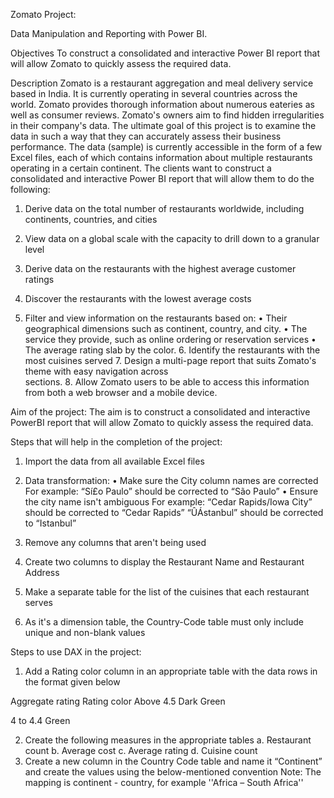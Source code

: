 Zomato Project:

Data Manipulation and Reporting with Power BI.

Objectives
To construct a consolidated and interactive Power BI report that will allow Zomato to quickly assess the required data.




Description
Zomato is a restaurant aggregation and meal delivery service based in India. It is currently operating in several countries across the world. Zomato provides thorough information about numerous eateries as well as consumer reviews. Zomato's owners aim to find hidden irregularities in their company's data. The ultimate goal of this project is to examine the data in such a way that they can accurately assess their business performance.
The data (sample) is currently accessible in the form of a few Excel files, each of which contains information about multiple restaurants operating in a certain continent. The clients want to construct a consolidated and interactive Power BI report that will allow them to do the following:
1.	Derive data on the total number of restaurants worldwide, including continents, countries, and cities
2.	View data on a global scale with the capacity to drill down to a granular level
3.	Derive data on the restaurants with the highest average customer ratings
4.	Discover the restaurants with the lowest average costs


5.	Filter and view information on the restaurants based on:
•	Their geographical dimensions such as continent, country, and city.
•	The service they provide, such as online ordering or reservation services
•	The average rating slab by the color.
       6. Identify the restaurants with the most cuisines served
       7. Design a multi-page report that suits Zomato's theme with easy navigation across  
           sections.
       8. Allow Zomato users to be able to access this information from both a web browser 
           and a mobile device.

Aim of the project:
The aim is to construct a consolidated and interactive PowerBI report that will allow Zomato to quickly assess the required data.
 

Steps that will help in the completion of the project:
1. Import the data from all available Excel files
2. Data transformation: 
•	Make sure the City column names are corrected 
       For example: 
“Sí£o Paulo” should be corrected to “São Paulo”
•	Ensure the city name isn't ambiguous
For example: 
“Cedar Rapids/Iowa City” should be corrected to “Cedar Rapids”
“ÛÁstanbul” should be corrected to “Istanbul”
 
3. Remove any columns that aren't being used 
4. Create two columns to display the Restaurant Name and Restaurant Address
5. Make a separate table for the list of the cuisines that each restaurant serves
6. As it's a dimension table, the Country-Code table must only include unique and non-blank values
 
Steps to use DAX in the project:

 
1) Add a Rating color column in an appropriate table with the data rows in the format given below
                                                      
Aggregate rating                         	Rating color
Above 4.5  	Dark Green
 
4 to 4.4  	Green
 
 

2) Create the following measures in the appropriate tables 
a. Restaurant count
b. Average cost
c. Average rating 
d. Cuisine count
3) Create a new column in the Country Code table and name it “Continent” and create the values using the below-mentioned convention
Note: The mapping is continent - country, for example ''Africa – South Africa'' 

